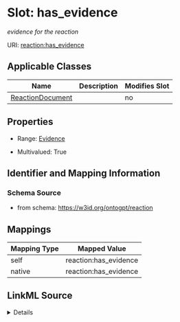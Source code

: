 

# Slot: has_evidence


_evidence for the reaction_



URI: [reaction:has_evidence](http://w3id.org/ontogpt/reaction/has_evidence)



<!-- no inheritance hierarchy -->





## Applicable Classes

| Name | Description | Modifies Slot |
| --- | --- | --- |
| [ReactionDocument](ReactionDocument.md) |  |  no  |







## Properties

* Range: [Evidence](Evidence.md)

* Multivalued: True





## Identifier and Mapping Information







### Schema Source


* from schema: https://w3id.org/ontogpt/reaction




## Mappings

| Mapping Type | Mapped Value |
| ---  | ---  |
| self | reaction:has_evidence |
| native | reaction:has_evidence |




## LinkML Source

<details>
```yaml
name: has_evidence
description: evidence for the reaction
from_schema: https://w3id.org/ontogpt/reaction
rank: 1000
alias: has_evidence
owner: ReactionDocument
domain_of:
- ReactionDocument
range: Evidence
multivalued: true

```
</details>